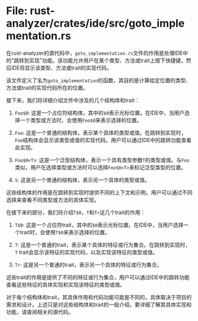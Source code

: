 # File: rust-analyzer/crates/ide/src/goto_implementation.rs

在rust-analyzer的源代码中，`goto_implementation.rs`文件的作用是处理IDE中的"跳转到实现"功能。该功能允许用户在某个类型、方法或trait上按下快捷键，然后IDE将显示该类型、方法或trait的实现代码。

该文件定义了名为`goto_implementation`的函数，其目的是计算给定位置的类型、方法或trait的实现代码所在的位置。

接下来，我们将详细介绍文件中涉及的几个结构体和trait：

1. `Foo$0`: 这是一个占位符结构体，其中的`$0`表示光标位置。在IDE中，当用户选择一个类型或方法时，会使用`Foo$0`来表示选择的位置。

2. `Foo`: 这是一个普通的结构体，表示某个具体的类型或值。在跳转到实现时，`Foo`结构体会显示该类型或值的实现代码。用户可以通过IDE中的跳转功能查看此实现。

3. `Foo$0<T>`: 这是一个泛型结构体，表示一个具有类型参数`T`的类型或值。与`Foo`类似，用户在选择类型或方法时可以选择`Foo$0<T>`来标记泛型类型的位置。

4. `S`: 这是另一个普通的结构体，表示另一个具体的类型或值。

这些结构体的作用是在跳转到实现时提供不同的上下文和示例。用户可以通过不同选择来查看不同类型或方法的具体实现。

在接下来的部分，我们将介绍`T$0`，`T`和`Tr`这几个trait的作用：

1. `T$0`: 这是一个占位符trait，其中的`$0`表示光标位置。在IDE中，当用户选择一个trait时，会使用`T$0`来表示选择的位置。

2. `T`: 这是一个普通的trait，表示某个具体的特征或行为集合。在跳转到实现时，`T` trait会显示该特征的实现代码，以及实现该特征的类型或值。

3. `Tr`: 这是另一个普通的trait，表示另一个具体的特征或行为集合。

这些trait的作用是提供了不同的特征或行为集合，用户可以通过IDE中的跳转功能查看这些特征的具体实现和实现该特征的类型或值。

对于每个结构体和trait，其具体作用和代码功能可能是不同的，具体取决于项目的需求和设计。上述只是对这些结构体和trait的一般介绍。要详细了解其具体实现和功能，请查阅相关的源代码。

